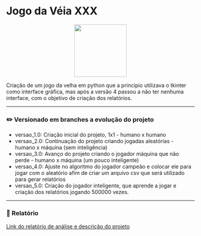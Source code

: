 # Jogo da Véia XXX
<p align="center">
<img src="https://upload.wikimedia.org/wikipedia/commons/thumb/8/89/Jogo_da_velha_-_tic_tac_toe.png/1210px-Jogo_da_velha_-_tic_tac_toe.png" width="140" />  
</p>
Criação de um jogo da velha em python que a princípio utilizava o tkinter como interface gráfica, mas após a versão 4 passou a não ter nenhuma interface, com o objetivo de criação dos relatórios.

---

### ✏️ Versionado em branches a evolução do projeto

- versao_1.0: Criação inicial do projeto, 1x1 - humano x humano
- versao_2.0: Continuação do projeto criando jogadas aleatórias - humano x máquina (sem inteligência)
- versao_3.0: Avanço do projeto criando o jogador máquina que não perde - humano x máquina (um pouco inteligente)
- versao_4.0: Ajuste no algoritmo do jogador campeão e colocar ele para jogar com o aleatório afim de criar um arquivo csv que será utilizado para gerar relatórios
- versao_5.0: Criação do jogador inteligente, que aprende a jogar e criação dos relatórios jogando 500000 vezes.

---

### 📃 Relatório

[Link do relatório de análise e descrição do projeto](https://docs.google.com/document/d/1n7hx5ORDyCc-2j2VrmS3klNnoio9GHbA2YUJ8xuoo64/edit?usp=sharing)
